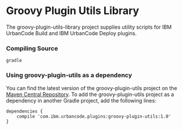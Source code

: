 # Groovy Plugin Utils Library

The groovy-plugin-utils-library project supplies utility scripts for IBM UrbanCode Build and IBM UrbanCode Deploy plugins.

### Compiling Source
`gradle`

### Using groovy-plugin-utils as a dependency
You can find the latest version of the groovy-plugin-utils project on the [Maven Central Repository](http://search.maven.org/#browse%7C-1759853279).
To add the groovy-plugin-utils project as a dependency in another Gradle project, add the following lines:
```
dependencies {
    compile 'com.ibm.urbancode.plugins:groovy-plugin-utils:1.0'
}
```
